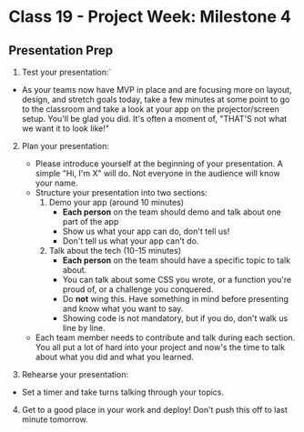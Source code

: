 # Class 19 -  Project Week: Milestone 4

## Presentation Prep

1. Test your presentation:`
 * As your teams now have MVP in place and are focusing more on layout, design, and stretch goals today, take a few minutes at some point to go to the classroom and take a look at your app on the projector/screen setup. You'll be glad you did. It's often a moment of, "THAT'S not what we want it to look like!"

2. Plan your presentation:
    * Please introduce yourself at the beginning of your presentation. A simple "Hi, I'm X" will do. Not everyone in the audience will know your name.
    * Structure your presentation into two sections:
        1. Demo your app (around 10 minutes)
            * **Each person** on the team should demo and talk about one part of the app
            * Show us what your app can do, don't tell us!
            * Don't tell us what your app can't do.
        2. Talk about the tech (10-15 minutes)
            * **Each person** on the team should have a specific topic to talk about. 
            * You can talk about some CSS you wrote, or a function you're proud of, or a challenge you conquered.
            * Do **not** wing this. Have something in mind before presenting and know what you want to say.
            * Showing code is not mandatory, but if you do, don't walk us line by line. 
    * Each team member needs to contribute and talk during each section. You all put a lot of hard into your project and now's the time to talk about what you did and what you learned.

3. Rehearse your presentation:
 * Set a timer and take turns talking through your topics.

4. Get to a good place in your work and deploy! Don't push this off to last minute tomorrow.